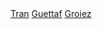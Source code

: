 <div align="center">
  <a href="https://github.com/QuocDungTran380">Tran</a> <a href="https://github.com/guettafa">Guettaf</a> <a href="https://github.com/AchrafGroiez">Groiez</a>  
</div>
